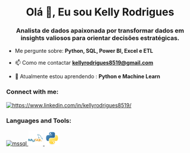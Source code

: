 <h1 align="center">Olá 👋, Eu sou Kelly Rodrigues</h1>
<h3 align="center">Analista de dados apaixonada por transformar dados em insights valiosos para orientar decisões estratégicas.</h3>

- Me pergunte sobre: **Python, SQL, Power BI, Excel e ETL**

- 📫 Como me contactar **kellyrodrigues8519@gmail.com**
- 🌱 Atualmente estou aprendendo : **Python e Machine Learn**

<h3 align="left">Connect with me:</h3>
<p align="left">
<a href="https://linkedin.com/in/https://www.linkedin.com/in/kellyrodrigues8519/" target="blank"><img align="center" src="https://raw.githubusercontent.com/rahuldkjain/github-profile-readme-generator/master/src/images/icons/Social/linked-in-alt.svg" alt="https://www.linkedin.com/in/kellyrodrigues8519/" height="30" width="40" /></a>
</p>

<h3 align="left">Languages and Tools:</h3>
<p align="left"> <a href="https://www.microsoft.com/en-us/sql-server" target="_blank" rel="noreferrer"> <img src="https://www.svgrepo.com/show/303229/microsoft-sql-server-logo.svg" alt="mssql" width="40" height="40"/> </a> <a href="https://www.mysql.com/" target="_blank" rel="noreferrer"> <img src="https://raw.githubusercontent.com/devicons/devicon/master/icons/mysql/mysql-original-wordmark.svg" alt="mysql" width="40" height="40"/> </a> <a href="https://www.python.org" target="_blank" rel="noreferrer"> <img src="https://raw.githubusercontent.com/devicons/devicon/master/icons/python/python-original.svg" alt="python" width="40" height="40"/> </a> </p>


<!--
**KellyRodrigues85/KellyRodrigues85** is a ✨ _special_ ✨ repository because its `README.md` (this file) appears on your GitHub profile.

Here are some ideas to get you started:

- 🔭 I’m currently working on ...
- 🌱 I’m currently learning ...
- 👯 I’m looking to collaborate on ...
- 🤔 I’m looking for help with ...
- 💬 Ask me about ...
- 📫 How to reach me: ...
- 😄 Pronouns: ...
- ⚡ Fun fact: ...
-->
